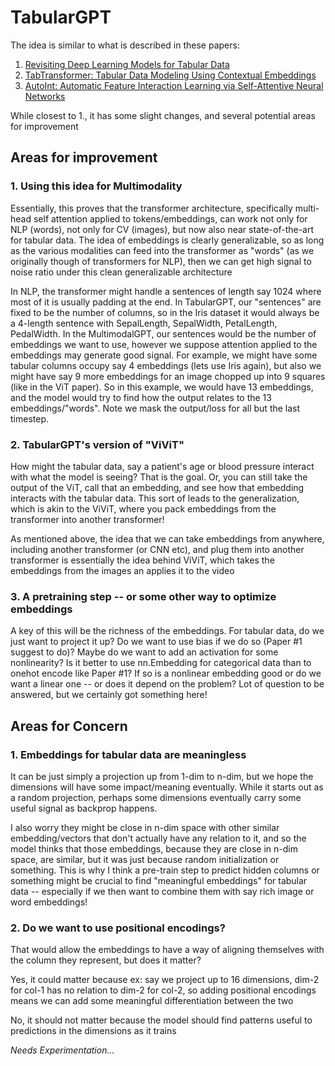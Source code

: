 # TabularGPT

The idea is similar to what is described in these papers:
1. [Revisiting Deep Learning Models for Tabular Data](https://arxiv.org/pdf/2106.11959v3.pdf)
2. [TabTransformer: Tabular Data Modeling Using Contextual Embeddings](https://arxiv.org/pdf/2012.06678v1.pdf)
3. [AutoInt: Automatic Feature Interaction Learning via Self-Attentive Neural Networks](https://arxiv.org/pdf/1810.11921.pdf)

While closest to 1., it has some slight changes, and several potential areas for improvement

## Areas for improvement

### 1. Using this idea for Multimodality

Essentially, this proves that the transformer architecture, specifically multi-head self attention applied to tokens/embeddings, can work not only for NLP (words), not only for CV (images), but now also near state-of-the-art for tabular data. The idea of embeddings is clearly generalizable, so as long as the various modalities can feed into the transformer as "words" (as we originally though of transformers for NLP), then we can get high signal to noise ratio under this clean generalizable architecture

In NLP, the transformer might handle a sentences of length say 1024 where most of it is usually padding at the end. In TabularGPT, our "sentences" are fixed to be the number of columns, so in the Iris dataset it would always be a 4-length sentence with SepalLength, SepalWidth, PetalLength, PedalWidth. In the MultimodalGPT, our sentences would be the number of embeddings we want to use, however we suppose attention applied to the embeddings may generate good signal. For example, we might have some tabular columns occupy say 4 embeddings (lets use Iris again), but also we might have say 9 more embeddings for an image chopped up into 9 squares (like in the ViT paper). So in this example, we would have 13 embeddings, and the model would try to find how the output relates to the 13 embeddings/"words". Note we mask the output/loss for all but the last timestep.

### 2. TabularGPT's version of "ViViT"

How might the tabular data, say a patient's age or blood pressure interact with what the model is seeing? That is the goal. Or, you can still take the output of the ViT, call that an embedding, and see how that embedding interacts with the tabular data. This sort of leads to the generalization, which is akin to the ViViT, where you pack embeddings from the transformer into another transformer!

As mentioned above, the idea that we can take embeddings from anywhere, including another transformer (or CNN etc), and plug them into another transformer is essentially the idea behind ViViT, which takes the embeddings from the images an applies it to the video

### 3. A pretraining step -- or some other way to optimize embeddings

A key of this will be the richness of the embeddings. For tabular data, do we just want to project it up? Do we want to use bias if we do so (Paper #1 suggest to do)? Maybe do we want to add an activation for some nonlinearity? Is it better to use nn.Embedding for categorical data than to onehot encode like Paper #1? If so is a nonlinear embedding good or do we want a linear one -- or does it depend on the problem? Lot of question to be answered, but we certainly got something here!

## Areas for Concern

### 1. Embeddings for tabular data are meaningless

It can be just simply a projection up from 1-dim to n-dim, but we hope the dimensions will have some impact/meaning eventually. While it starts out as a random projection, perhaps some dimensions eventually carry some useful signal as backprop happens.

I also worry they might be close in n-dim space with other similar embedding/vectors that don't actually have any relation to it, and so the model thinks that those embeddings, because they are close in n-dim space, are similar, but it was just because random initialization or something. This is why I think a pre-train step to predict hidden columns or something might be crucial to find "meaningful embeddings" for tabular data -- especially if we then want to combine them with say rich image or word embeddings!

### 2. Do we want to use positional encodings? 

That would allow the embeddings to have a way of aligning themselves with the column they represent, but does it matter?

Yes, it could matter because ex: say we project up to 16 dimensions, dim-2 for col-1 has no relation to dim-2 for col-2, so adding positional encodings means we can add some meaningful differentiation between the two

No, it should not matter because the model should find patterns useful to predictions in the dimensions as it trains

*Needs Experimentation...*
